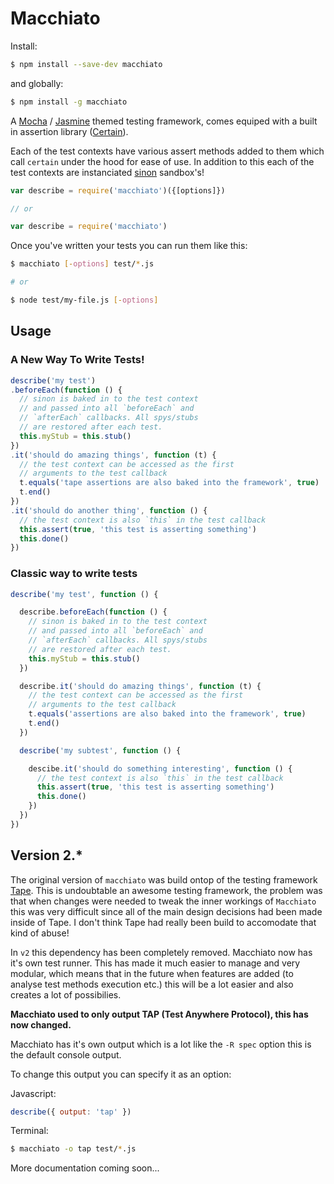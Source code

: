 # Macchiato

Install:
```bash
$ npm install --save-dev macchiato
```
and globally:
```bash
$ npm install -g macchiato
```

A [Mocha](https://github.com/visionmedia/mocha) / [Jasmine](https://github.com/pivotal/jasmine)
themed testing framework, comes equiped with a built in assertion library ([Certain](https://github.com/sonewman/certain)).

Each of the test contexts have various assert methods added to them which call `certain` under
the hood for ease of use. In addition to this each of the test contexts are instanciated [sinon](http://github.com/cjohansen/Sinon.JS) sandbox's!

```javascript
var describe = require('macchiato')({[options]})

// or

var describe = require('macchiato')
```
Once you've written your tests you can run them like this:
```bash
$ macchiato [-options] test/*.js

# or

$ node test/my-file.js [-options]
```

## Usage
### A New Way To Write Tests!
```javascript
describe('my test')
.beforeEach(function () {
  // sinon is baked in to the test context
  // and passed into all `beforeEach` and
  // `afterEach` callbacks. All spys/stubs
  // are restored after each test.
  this.myStub = this.stub()
})
.it('should do amazing things', function (t) {
  // the test context can be accessed as the first
  // arguments to the test callback
  t.equals('tape assertions are also baked into the framework', true)
  t.end()
})
.it('should do another thing', function () {
  // the test context is also `this` in the test callback
  this.assert(true, 'this test is asserting something')
  this.done()
})
```

### Classic way to write tests
```javascript
describe('my test', function () {

  describe.beforeEach(function () {
    // sinon is baked in to the test context
    // and passed into all `beforeEach` and
    // `afterEach` callbacks. All spys/stubs
    // are restored after each test.
    this.myStub = this.stub()
  })

  describe.it('should do amazing things', function (t) {
    // the test context can be accessed as the first
    // arguments to the test callback
    t.equals('assertions are also baked into the framework', true)
    t.end()
  })

  describe('my subtest', function () {

    descibe.it('should do something interesting', function () {
      // the test context is also `this` in the test callback
      this.assert(true, 'this test is asserting something')
      this.done()
    })
  })
})
```

## Version 2.*
The original version of `macchiato` was build ontop of the testing framework [Tape](https://github.com/substack/tape).
This is undoubtable an awesome testing framework, the problem was that when changes were
needed to tweak the inner workings of `Macchiato` this was very difficult since all of the main
design decisions had been made inside of Tape. I don't think Tape had really been build to accomodate that kind of abuse!

In `v2` this dependency has been completely removed. Macchiato now has it's own test runner.
This has made it much easier to manage and very modular, which means that in the future when features are added (to analyse test methods execution etc.) this will be a lot easier and also creates a lot of possibilies.

**Macchiato used to only output TAP (Test Anywhere Protocol), this has now changed.**

Macchiato has it's own output which is a lot like the `-R spec` option this is the default console output.

To change this output you can specify it as an option:

Javascript:

```javascript
describe({ output: 'tap' })
```
Terminal:
```bash
$ macchiato -o tap test/*.js
```

More documentation coming soon...
